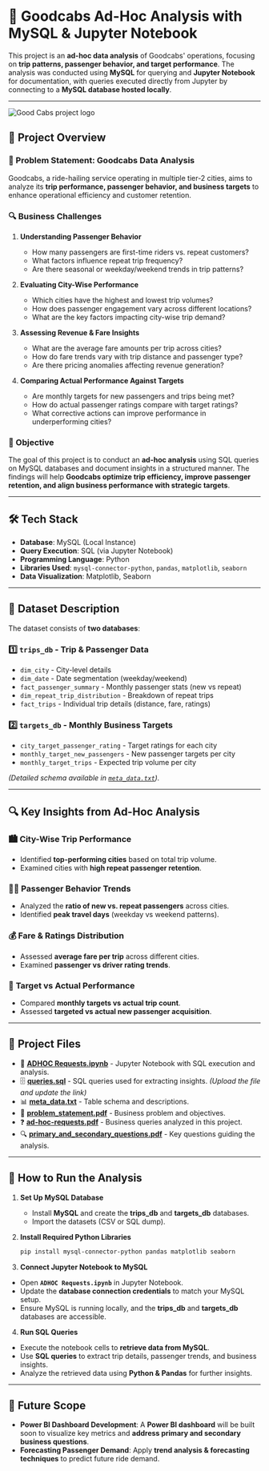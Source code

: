 # 🚖 Goodcabs Ad-Hoc Analysis with MySQL & Jupyter Notebook

This project is an **ad-hoc data analysis** of Goodcabs' operations, focusing on **trip patterns, passenger behavior, and target performance**. The analysis was conducted using **MySQL** for querying and **Jupyter Notebook** for documentation, with queries executed directly from Jupyter by connecting to a **MySQL database hosted locally**.

---
![Good Cabs project logo](https://github.com/user-attachments/assets/188e1c42-3e0d-4bad-ba5f-10c6daa0973e)
## 📌 Project Overview

### 🚨 Problem Statement: Goodcabs Data Analysis

Goodcabs, a ride-hailing service operating in multiple tier-2 cities, aims to analyze its **trip performance, passenger behavior, and business targets** to enhance operational efficiency and customer retention.

### 🔍 Business Challenges

1. **Understanding Passenger Behavior**  
   - How many passengers are first-time riders vs. repeat customers?  
   - What factors influence repeat trip frequency?  
   - Are there seasonal or weekday/weekend trends in trip patterns?  

2. **Evaluating City-Wise Performance**  
   - Which cities have the highest and lowest trip volumes?  
   - How does passenger engagement vary across different locations?  
   - What are the key factors impacting city-wise trip demand?  

3. **Assessing Revenue & Fare Insights**  
   - What are the average fare amounts per trip across cities?  
   - How do fare trends vary with trip distance and passenger type?  
   - Are there pricing anomalies affecting revenue generation?  

4. **Comparing Actual Performance Against Targets**  
   - Are monthly targets for new passengers and trips being met?  
   - How do actual passenger ratings compare with target ratings?  
   - What corrective actions can improve performance in underperforming cities?  

### 📌 Objective

The goal of this project is to conduct an **ad-hoc analysis** using SQL queries on MySQL databases and document insights in a structured manner. The findings will help **Goodcabs optimize trip efficiency, improve passenger retention, and align business performance with strategic targets**.

---

## 🛠️ Tech Stack

- **Database**: MySQL (Local Instance)
- **Query Execution**: SQL (via Jupyter Notebook)
- **Programming Language**: Python
- **Libraries Used**: `mysql-connector-python`, `pandas`, `matplotlib`, `seaborn`
- **Data Visualization**: Matplotlib, Seaborn

---

## 📂 Dataset Description

The dataset consists of **two databases**:  

### 1️⃣ `trips_db` - Trip & Passenger Data  
- `dim_city` - City-level details  
- `dim_date` - Date segmentation (weekday/weekend)  
- `fact_passenger_summary` - Monthly passenger stats (new vs repeat)  
- `dim_repeat_trip_distribution` - Breakdown of repeat trips  
- `fact_trips` - Individual trip details (distance, fare, ratings)  

### 2️⃣ `targets_db` - Monthly Business Targets  
- `city_target_passenger_rating` - Target ratings for each city  
- `monthly_target_new_passengers` - New passenger targets per city  
- `monthly_target_trips` - Expected trip volume per city  

*(Detailed schema available in [`meta_data.txt`](meta_data.txt)).*

---

## 🔍 Key Insights from Ad-Hoc Analysis

### 🏙️ **City-Wise Trip Performance**
- Identified **top-performing cities** based on total trip volume.
- Examined cities with **high repeat passenger retention**.

### 🚶‍♂️ **Passenger Behavior Trends**
- Analyzed the **ratio of new vs. repeat passengers** across cities.
- Identified **peak travel days** (weekday vs weekend patterns).

### 💰 **Fare & Ratings Distribution**
- Assessed **average fare per trip** across different cities.
- Examined **passenger vs driver rating trends**.

### 🎯 **Target vs Actual Performance**
- Compared **monthly targets vs actual trip count**.
- Assessed **targeted vs actual new passenger acquisition**.

---

## 📜 Project Files

- 📄 **[ADHOC Requests.ipynb](https://github.com/prudhvi1029/GoodCabs-Ad-Hoc-Data-Analysis/blob/main/ADHOC%20Requests.ipynb)** - Jupyter Notebook with SQL execution and analysis.
- 🗄️ **[queries.sql](https://github.com/prudhvi1029/GoodCabs-Ad-Hoc-Data-Analysis/tree/main/MySQL%20Queries)** - SQL queries used for extracting insights. *(Upload the file and update the link)*
- 📊 **[meta_data.txt](https://github.com/prudhvi1029/GoodCabs-Ad-Hoc-Data-Analysis/blob/main/DataSets/meta_data.txt)** - Table schema and descriptions.
- 📝 **[problem_statement.pdf](https://github.com/prudhvi1029/GoodCabs-Ad-Hoc-Data-Analysis/blob/main/problem_statement.pdf)** - Business problem and objectives.
- ❓ **[ad-hoc-requests.pdf](https://github.com/prudhvi1029/GoodCabs-Ad-Hoc-Data-Analysis/blob/main/ad-hoc-requests.pdf)** - Business queries analyzed in this project.
- 🔍 **[primary_and_secondary_questions.pdf](https://github.com/prudhvi1029/GoodCabs-Ad-Hoc-Data-Analysis/blob/main/primary_and_secondary_questions.pdf)** - Key questions guiding the analysis.

---

## 🚀 How to Run the Analysis

1. **Set Up MySQL Database**
   - Install **MySQL** and create the **trips_db** and **targets_db** databases.
   - Import the datasets (CSV or SQL dump).

2. **Install Required Python Libraries**
   ```bash
   pip install mysql-connector-python pandas matplotlib seaborn

3. **Connect Jupyter Notebook to MySQL**  
- Open **`ADHOC Requests.ipynb`** in Jupyter Notebook.  
- Update the **database connection credentials** to match your MySQL setup.  
- Ensure MySQL is running locally, and the **trips_db** and **targets_db** databases are accessible.  

4. **Run SQL Queries**  
- Execute the notebook cells to **retrieve data from MySQL**.  
- Use **SQL queries** to extract trip details, passenger trends, and business insights.  
- Analyze the retrieved data using **Python & Pandas** for further insights.  

---

## 🔮 Future Scope  

- **Power BI Dashboard Development**: A **Power BI dashboard** will be built soon to visualize key metrics and **address primary and secondary business questions**.  
- **Forecasting Passenger Demand**: Apply **trend analysis & forecasting techniques** to predict future ride demand.  

